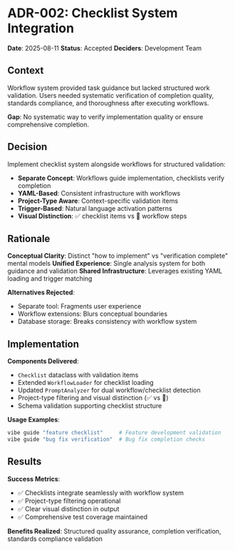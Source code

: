 # ADR-002: Checklist System Integration

**Date**: 2025-08-11
**Status**: Accepted
**Deciders**: Development Team

## Context

Workflow system provided task guidance but lacked structured work validation. Users needed systematic verification of completion quality, standards compliance, and thoroughness after executing workflows.

**Gap**: No systematic way to verify implementation quality or ensure comprehensive completion.

## Decision

Implement checklist system alongside workflows for structured validation:

- **Separate Concept**: Workflows guide implementation, checklists verify completion
- **YAML-Based**: Consistent infrastructure with workflows
- **Project-Type Aware**: Context-specific validation items
- **Trigger-Based**: Natural language activation patterns
- **Visual Distinction**: ✅ checklist items vs 🔄 workflow steps

## Rationale

**Conceptual Clarity**: Distinct "how to implement" vs "verification complete" mental models
**Unified Experience**: Single analysis system for both guidance and validation
**Shared Infrastructure**: Leverages existing YAML loading and trigger matching

**Alternatives Rejected**:

- Separate tool: Fragments user experience
- Workflow extensions: Blurs conceptual boundaries
- Database storage: Breaks consistency with workflow system

## Implementation

**Components Delivered**:

- `Checklist` dataclass with validation items
- Extended `WorkflowLoader` for checklist loading
- Updated `PromptAnalyzer` for dual workflow/checklist detection
- Project-type filtering and visual distinction (✅ vs 🔄)
- Schema validation supporting checklist structure

**Usage Examples**:

```bash
vibe guide "feature checklist"     # Feature development validation
vibe guide "bug fix verification"  # Bug fix completion checks
```

## Results

**Success Metrics**:

- ✅ Checklists integrate seamlessly with workflow system
- ✅ Project-type filtering operational
- ✅ Clear visual distinction in output
- ✅ Comprehensive test coverage maintained

**Benefits Realized**: Structured quality assurance, completion verification, standards compliance validation
